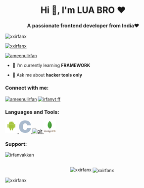 <h1 align="center">Hi 👋, I'm LUA BRO ♥️</h1>
<h3 align="center">A passionate frontend developer from India♥️</h3>

<p align="left"> <img src="https://komarev.com/ghpvc/?username=xxirfanx&label=Profile%20views&color=0e75b6&style=flat" alt="xxirfanx" /> </p>

<p align="left"> <a href="https://github.com/ryo-ma/github-profile-trophy"><img src="https://github-profile-trophy.vercel.app/?username=xxirfanx" alt="xxirfanx" /></a> </p>

<p align="left"> <a href="https://twitter.com/ameenulirfan" target="blank"><img src="https://img.shields.io/twitter/follow/ameenulirfan?logo=twitter&style=for-the-badge" alt="ameenulirfan" /></a> </p>

- 🌱 I’m currently learning **FRAMEWORK**

- 💬 Ask me about **hacker tools only**

<h3 align="left">Connect with me:</h3>
<p align="left">
<a href="https://twitter.com/ameenulirfan" target="blank"><img align="center" src="https://cdn.jsdelivr.net/npm/simple-icons@3.0.1/icons/twitter.svg" alt="ameenulirfan" height="30" width="40" /></a>
<a href="https://www.youtube.com/c/irfanyt ff" target="blank"><img align="center" src="https://cdn.jsdelivr.net/npm/simple-icons@3.0.1/icons/youtube.svg" alt="irfanyt ff" height="30" width="40" /></a>
</p>

<h3 align="left">Languages and Tools:</h3>
<p align="left"> <a href="https://developer.android.com" target="_blank"> <img src="https://raw.githubusercontent.com/devicons/devicon/master/icons/android/android-original-wordmark.svg" alt="android" width="40" height="40"/> </a> <a href="https://www.cprogramming.com/" target="_blank"> <img src="https://raw.githubusercontent.com/devicons/devicon/master/icons/c/c-original.svg" alt="c" width="40" height="40"/> </a> <a href="https://git-scm.com/" target="_blank"> <img src="https://www.vectorlogo.zone/logos/git-scm/git-scm-icon.svg" alt="git" width="40" height="40"/> </a> <a href="https://www.mongodb.com/" target="_blank"> <img src="https://raw.githubusercontent.com/devicons/devicon/master/icons/mongodb/mongodb-original-wordmark.svg" alt="mongodb" width="40" height="40"/> </a> </p>

<h3 align="left">Support:</h3>
<p><a href="https://www.buymeacoffee.com/irfanvakkan"> <img align="left" src="https://cdn.buymeacoffee.com/buttons/v2/default-yellow.png" height="50" width="210" alt="irfanvakkan" /></a></p><br><br>

<p><img align="left" src="https://github-readme-stats.vercel.app/api/top-langs?username=xxirfanx&show_icons=true&locale=en&layout=compact" alt="xxirfanx" /></p>

<p>&nbsp;<img align="center" src="https://github-readme-stats.vercel.app/api?username=xxirfanx&show_icons=true&locale=en" alt="xxirfanx" /></p>

<p><img align="center" src="https://github-readme-streak-stats.herokuapp.com/?user=xxirfanx&" alt="xxirfanx" /></p>
